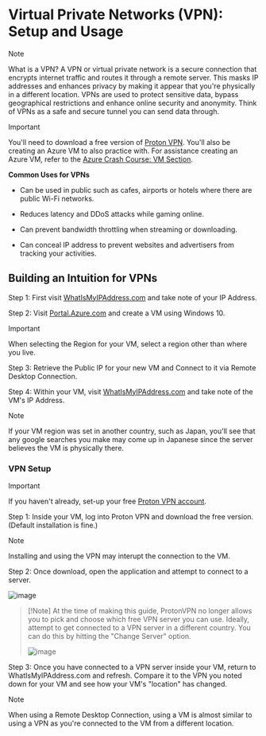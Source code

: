# Virtual Private Networks (VPN): Setup and Usage

> [!Note]
> What is a VPN?
> A VPN or virtual private network is a secure connection that encrypts internet traffic and routes it through a remote server. This masks IP addresses and enhances privacy by making it appear that you're physically in a different location. VPNs are used to protect sensitive data, bypass geographical restrictions and enhance online security and anonymity. Think of VPNs as a safe and secure tunnel you can send data through.

> [!Important]
> You'll need to download a free version of [Proton VPN](https://protonvpn.com/). You'll also be creating an Azure VM to also practice with. For assistance creating an Azure VM, refer to the [Azure Crash Course: VM Section](https://github.com/EMoniSmall/azurecrashcourse?tab=readme-ov-file#virtual-machines--).

<b>Common Uses for VPNs</b>

- Can be used in public such as cafes, airports or hotels where there are public Wi-Fi networks.

- Reduces latency and DDoS attacks while gaming online.

- Can prevent bandwidth throttling when streaming or downloading.

- Can conceal IP address to prevent websites and advertisers from tracking your activities.

<h2>Building an Intuition for VPNs</h2>

 Step 1: First visit [WhatIsMyIPAddress.com](WhatIsMyIPAddress.com) and take note of your IP Address. 

 Step 2: Visit [Portal.Azure.com](Portal.Azure.com) and create a VM using Windows 10. 

 > [!Important]
> When selecting the Region for your VM, select a region other than where you live.

Step 3: Retrieve the Public IP for your new VM and Connect to it via Remote Desktop Connection.

Step 4: Within your VM, visit [WhatIsMyIPAddress.com](WhatIsMyIPAddress.com) and take note of the VM's IP Address.

> [!Note]
> If your VM region was set in another country, such as Japan, you'll see that any google searches you make may come up in Japanese since the server believes the VM is physically there.

<h3>VPN Setup</h3>

> [!Important]
> If you haven't already, set-up your free [Proton VPN account](protonvpn.com).

 Step 1: Inside your VM, log into Proton VPN and download the free version. (Default installation is fine.)

> [!Note]
> Installing and using the VPN may interupt the connection to the VM. 

Step 2: Once download, open the application and attempt to connect to a server. 

![image](https://github.com/EMoniSmall/VPNSetup/assets/166156618/07cf4e65-9efc-42d9-aa2c-7749d7576f50)

> [!Note] At the time of making this guide, ProtonVPN no longer allows you to pick and choose which free VPN server you can use. Ideally, attempt to get connected to a VPN server in a different country. You can do this by hitting the "Change Server" option.
>
> ![image](https://github.com/EMoniSmall/VPNSetup/assets/166156618/f04cc7e5-a755-40b9-bdb6-e54d54fbc506)

Step 3: Once you have connected to a VPN server inside your VM, return to WhatIsMyIPAddress.com and refresh. Compare it to the VPN you noted down for your VM and see how your VM's "location" has changed. 

> [!Note]
> When using a Remote Desktop Connection, using a VM is almost similar to using a VPN as you're connected to the VM from a different location. 
